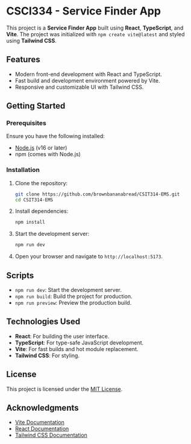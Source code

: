 # CSCI334 - Service Finder App

This project is a **Service Finder App** built using **React**, **TypeScript**, and **Vite**. The project was initialized with `npm create vite@latest` and styled using **Tailwind CSS**.

## Features

- Modern front-end development with React and TypeScript.
- Fast build and development environment powered by Vite.
- Responsive and customizable UI with Tailwind CSS.

## Getting Started

### Prerequisites

Ensure you have the following installed:

- [Node.js](https://nodejs.org/) (v16 or later)
- npm (comes with Node.js)

### Installation

1. Clone the repository:
    ```bash
    git clone https://github.com/brownbananabread/CSIT314-EMS.git
    cd CSIT314-EMS
    ```

2. Install dependencies:
    ```bash
    npm install
    ```

3. Start the development server:
    ```bash
    npm run dev
    ```

4. Open your browser and navigate to `http://localhost:5173`.

## Scripts

- `npm run dev`: Start the development server.
- `npm run build`: Build the project for production.
- `npm run preview`: Preview the production build.

## Technologies Used

- **React**: For building the user interface.
- **TypeScript**: For type-safe JavaScript development.
- **Vite**: For fast builds and hot module replacement.
- **Tailwind CSS**: For styling.

## License

This project is licensed under the [MIT License](LICENSE).

## Acknowledgments

- [Vite Documentation](https://vitejs.dev/)
- [React Documentation](https://reactjs.org/)
- [Tailwind CSS Documentation](https://tailwindcss.com/)